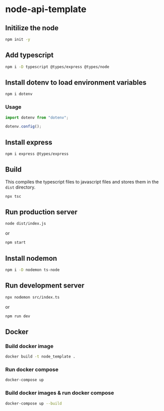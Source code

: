 # node-api-template

## Initilize the node

```bash
npm init -y
```

## Add typescript

```bash
npm i -D typescript @types/express @types/node
```

## Install dotenv to load environment variables

```bash
npm i dotenv
```

### Usage

```ts
import dotenv from "dotenv";

dotenv.config();
```

## Install express

```bash
npm i express @types/express
```

## Build

This compiles the typescript files to javascript files and stores them in the `dist` directory.

```bash
npx tsc
```

## Run production server

```bash
node dist/index.js
```

or

```bash
npm start
```

## Install nodemon

```bash
npm i -D nodemon ts-node
```

## Run development server

```bash
npx nodemon src/index.ts
```

or

```bash
npm run dev
```


## Docker

### Build docker image

```bash
docker build -t node_template .
```

### Run docker compose

```bash
docker-compose up
```

### Build docker images & run docker compose

```bash
docker-compose up --build
```
